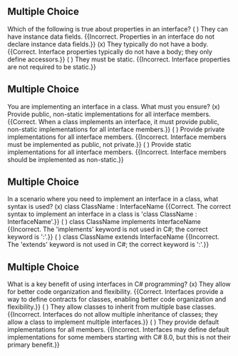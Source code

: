 ## Multiple Choice
Which of the following is true about properties in an interface?
( ) They can have instance data fields. {{Incorrect. Properties in an interface do not declare instance data fields.}}
(x) They typically do not have a body. {{Correct. Interface properties typically do not have a body; they only define accessors.}}
( ) They must be static. {{Incorrect. Interface properties are not required to be static.}}

## Multiple Choice
You are implementing an interface in a class. What must you ensure?
(x) Provide public, non-static implementations for all interface members. {{Correct. When a class implements an interface, it must provide public, non-static implementations for all interface members.}}
( ) Provide private implementations for all interface members. {{Incorrect. Interface members must be implemented as public, not private.}}
( ) Provide static implementations for all interface members. {{Incorrect. Interface members should be implemented as non-static.}}

## Multiple Choice
In a scenario where you need to implement an interface in a class, what syntax is used?
(x) class ClassName : InterfaceName {{Correct. The correct syntax to implement an interface in a class is 'class ClassName : InterfaceName'.}}
( ) class ClassName implements InterfaceName {{Incorrect. The 'implements' keyword is not used in C#; the correct keyword is ':'.}}
( ) class ClassName extends InterfaceName {{Incorrect. The 'extends' keyword is not used in C#; the correct keyword is ':'.}}

## Multiple Choice
What is a key benefit of using interfaces in C# programming?
(x) They allow for better code organization and flexibility. {{Correct. Interfaces provide a way to define contracts for classes, enabling better code organization and flexibility.}}
( ) They allow classes to inherit from multiple base classes. {{Incorrect. Interfaces do not allow multiple inheritance of classes; they allow a class to implement multiple interfaces.}}
( ) They provide default implementations for all members. {{Incorrect. Interfaces may define default implementations for some members starting with C# 8.0, but this is not their primary benefit.}}
